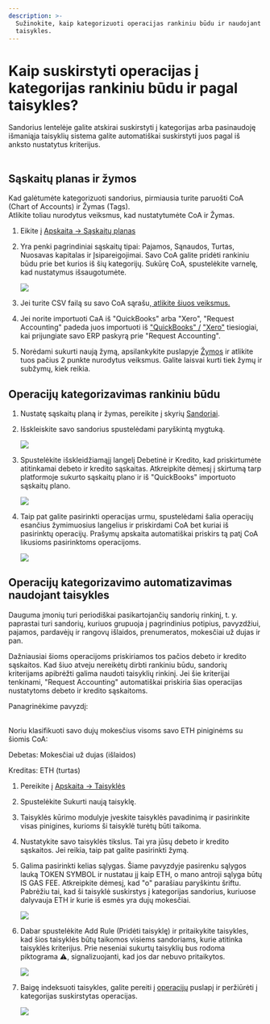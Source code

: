 ```yaml
---
description: >-
  Sužinokite, kaip kategorizuoti operacijas rankiniu būdu ir naudojant
  taisykles.
---
```


# Kaip suskirstyti operacijas į kategorijas rankiniu būdu ir pagal taisykles?

Sandorius lentelėje galite atskirai suskirstyti į kategorijas arba pasinaudoję išmaniąja taisyklių sistema galite automatiškai suskirstyti juos pagal iš anksto nustatytus kriterijus.\
​

## Sąskaitų planas ir žymos <a href="#h_10112fb65c" id="h_10112fb65c"></a>

Kad galėtumėte kategorizuoti sandorius, pirmiausia turite paruošti CoA (Chart of Accounts) ir Žymas (Tags).\
Atlikite toliau nurodytus veiksmus, kad nustatytumėte CoA ir Žymas.

1. Eikite į [Apskaita → Sąskaitų planas](https://accounting.request.finance/account-types)
2.  Yra penki pagrindiniai sąskaitų tipai: Pajamos, Sąnaudos, Turtas, Nuosavas kapitalas ir Įsipareigojimai. Savo CoA galite pridėti rankiniu būdu prie bet kurios iš šių kategorijų. Sukūrę CoA, spustelėkite varnelę, kad nustatymus išsaugotumėte.

    [![](https://downloads.intercomcdn.com/i/o/mmdbekc3/1324487110/659206985a64c50b04957c5dc4db/unnamed+\(16\).png?expires=1751479200\&signature=1dde2bca388ee2308320def2a4bfb0fd55c7abe112e89677c449114bb1c42ca9\&req=dSMlEs12moBeWfMW3nq%2BgdouzhcvI3FSBNFKVpv2yU8TJSaL2Su9XZQcEGuj%0AH9zCz3BLcy3LaVcACYjXf%2BOuyWA%3D%0A)](https://downloads.intercomcdn.com/i/o/mmdbekc3/1324487110/659206985a64c50b04957c5dc4db/unnamed+\(16\).png?expires=1751479200\&signature=1dde2bca388ee2308320def2a4bfb0fd55c7abe112e89677c449114bb1c42ca9\&req=dSMlEs12moBeWfMW3nq%2BgdouzhcvI3FSBNFKVpv2yU8TJSaL2Su9XZQcEGuj%0AH9zCz3BLcy3LaVcACYjXf%2BOuyWA%3D%0A)
3. Jei turite CSV failą su savo CoA sąrašu,[ atlikite šiuos veiksmus.](https://help.accounting.request.finance/en/articles/10358274-how-to-import-your-chart-of-accounts-coa-into-request-accounting)
4. Jei norite importuoti CaA iš "QuickBooks" arba "Xero", "Request Accounting" padeda juos importuoti iš ["QuickBooks" /](https://help.accounting.request.finance/en/articles/10358969-how-to-sync-your-transactions-with-quickbooks) ["Xero"](https://help.accounting.request.finance/en/articles/10358865-how-to-sync-your-transactions-with-xero) tiesiogiai, kai prijungiate savo ERP paskyrą prie "Request Accounting".
5. Norėdami sukurti naują žymą, apsilankykite puslapyje [Žymos](https://accounting.request.finance/tags) ir atlikite tuos pačius 2 punkte nurodytus veiksmus. Galite laisvai kurti tiek žymų ir subžymų, kiek reikia.

## Operacijų kategorizavimas rankiniu būdu <a href="#h_d40c6a78a3" id="h_d40c6a78a3"></a>

1. Nustatę sąskaitų planą ir žymas, pereikite į skyrių [Sandoriai](https://accounting.request.finance/transactions).
2.  Išskleiskite savo sandorius spustelėdami paryškintą mygtuką.

    [![](https://downloads.intercomcdn.com/i/o/mmdbekc3/1324490893/30c11b1d2a283603588d46f1df2d/unnamed+\(15\).png?expires=1751479200\&signature=b801f900552169c4c4223125eb10c474b700e0061c2db210259259980bbff8a3\&req=dSMlEs13nYlWWvMW3nq%2Bgbt%2B5NCHZcU0NHO5nxsQBnftz9x1TRm5HswOMW%2Fk%0AqbnhNR%2BVSCQ3nMJUv6kOSwLuDBE%3D%0A)](https://downloads.intercomcdn.com/i/o/mmdbekc3/1324490893/30c11b1d2a283603588d46f1df2d/unnamed+\(15\).png?expires=1751479200\&signature=b801f900552169c4c4223125eb10c474b700e0061c2db210259259980bbff8a3\&req=dSMlEs13nYlWWvMW3nq%2Bgbt%2B5NCHZcU0NHO5nxsQBnftz9x1TRm5HswOMW%2Fk%0AqbnhNR%2BVSCQ3nMJUv6kOSwLuDBE%3D%0A)
3.  Spustelėkite išskleidžiamąjį langelį Debetinė ir Kredito, kad priskirtumėte atitinkamai debeto ir kredito sąskaitas. Atkreipkite dėmesį į skirtumą tarp platformoje sukurto sąskaitų plano ir iš "QuickBooks" importuoto sąskaitų plano.

    [![](https://downloads.intercomcdn.com/i/o/mmdbekc3/1324491515/db29d652c3d5dcdb6f1b5d89fab6/unnamed+\(14\).png?expires=1751479200\&signature=70be478fada717882724d0b89f0deacbe8ff47ddda124f63000bbd26ce7fb6b9\&req=dSMlEs13nIReXPMW3nq%2BgVwZdwB2PUFb8R4Ca6xhZz0NZ7YCzG5IaZfCWwId%0A6hMIyikdIFsWkuyxDWLBDwwdvMo%3D%0A)](https://downloads.intercomcdn.com/i/o/mmdbekc3/1324491515/db29d652c3d5dcdb6f1b5d89fab6/unnamed+\(14\).png?expires=1751479200\&signature=70be478fada717882724d0b89f0deacbe8ff47ddda124f63000bbd26ce7fb6b9\&req=dSMlEs13nIReXPMW3nq%2BgVwZdwB2PUFb8R4Ca6xhZz0NZ7YCzG5IaZfCWwId%0A6hMIyikdIFsWkuyxDWLBDwwdvMo%3D%0A)
4.  Taip pat galite pasirinkti operacijas urmu, spustelėdami šalia operacijų esančius žymimuosius langelius ir priskirdami CoA bet kuriai iš pasirinktų operacijų. Prašymų apskaita automatiškai priskirs tą patį CoA likusioms pasirinktoms operacijoms.

    [![](https://downloads.intercomcdn.com/i/o/mmdbekc3/1324492317/a02270c3b3ad2db9d0cbe4a9a0c6/unnamed+\(13\).png?expires=1751479200\&signature=2b3d436228eba43de2fe2673a7a0aa9c0836aaf61f5b8e68cfcf88464fd0b147\&req=dSMlEs13n4JeXvMW3nq%2BgUCDNyGr5kkyyC6k5cJKyLFDJqkxTYuw3bVl%2BtEo%0Av5qBL3vJx2r8MbRU0NUukx2JGSg%3D%0A)](https://downloads.intercomcdn.com/i/o/mmdbekc3/1324492317/a02270c3b3ad2db9d0cbe4a9a0c6/unnamed+\(13\).png?expires=1751479200\&signature=2b3d436228eba43de2fe2673a7a0aa9c0836aaf61f5b8e68cfcf88464fd0b147\&req=dSMlEs13n4JeXvMW3nq%2BgUCDNyGr5kkyyC6k5cJKyLFDJqkxTYuw3bVl%2BtEo%0Av5qBL3vJx2r8MbRU0NUukx2JGSg%3D%0A)

## Operacijų kategorizavimo automatizavimas naudojant taisykles <a href="#h_751f649410" id="h_751f649410"></a>

Dauguma įmonių turi periodiškai pasikartojančių sandorių rinkinį, t. y. paprastai turi sandorių, kuriuos grupuoja į pagrindinius potipius, pavyzdžiui, pajamos, pardavėjų ir rangovų išlaidos, prenumeratos, mokesčiai už dujas ir pan.

Dažniausiai šioms operacijoms priskiriamos tos pačios debeto ir kredito sąskaitos. Kad šiuo atveju nereikėtų dirbti rankiniu būdu, sandorių kriterijams apibrėžti galima naudoti taisyklių rinkinį. Jei šie kriterijai tenkinami, "Request Accounting" automatiškai priskiria šias operacijas nustatytoms debeto ir kredito sąskaitoms.

Panagrinėkime pavyzdį:\
​

Noriu klasifikuoti savo dujų mokesčius visoms savo ETH piniginėms su šiomis CoA:

Debetas: Mokesčiai už dujas (išlaidos)

Kreditas: ETH (turtas)

1. Pereikite į [Apskaita -> Taisyklės](https://accounting.request.finance/rules)
2. Spustelėkite Sukurti naują taisyklę.
3. Taisyklės kūrimo modulyje įveskite taisyklės pavadinimą ir pasirinkite visas pinigines, kurioms ši taisyklė turėtų būti taikoma.
4. Nustatykite savo taisyklės tikslus. Tai yra jūsų debeto ir kredito sąskaitos. Jei reikia, taip pat galite pasirinkti žymą.
5.  Galima pasirinkti kelias sąlygas. Šiame pavyzdyje pasirenku sąlygos lauką TOKEN SYMBOL ir nustatau jį kaip ETH, o mano antroji sąlyga būtų IS GAS FEE. Atkreipkite dėmesį, kad "o" parašiau paryškintu šriftu. Pabrėžiu tai, kad ši taisyklė suskirstys į kategorijas sandorius, kuriuose dalyvauja ETH ir kurie iš esmės yra dujų mokesčiai.

    [![](https://downloads.intercomcdn.com/i/o/mmdbekc3/1324496132/87db7bb3aeb4bc904febaeeb79c7/unnamed+\(12\).png?expires=1751479200\&signature=801ea72f6f3a804696b2e04f4f082c9b0b2e8e53c689164c6588f504682156e3\&req=dSMlEs13m4BcW%2FMW3nq%2Bgai%2FQozTjSRf0f2xKbLdS2m%2BLa5cWk%2FsSENqL7Ta%0AC2wVpADK2ubZtVEek6NwGgwBCAI%3D%0A)](https://downloads.intercomcdn.com/i/o/mmdbekc3/1324496132/87db7bb3aeb4bc904febaeeb79c7/unnamed+\(12\).png?expires=1751479200\&signature=801ea72f6f3a804696b2e04f4f082c9b0b2e8e53c689164c6588f504682156e3\&req=dSMlEs13m4BcW%2FMW3nq%2Bgai%2FQozTjSRf0f2xKbLdS2m%2BLa5cWk%2FsSENqL7Ta%0AC2wVpADK2ubZtVEek6NwGgwBCAI%3D%0A)
6.  Dabar spustelėkite Add Rule (Pridėti taisyklę) ir pritaikykite taisykles, kad šios taisyklės būtų taikomos visiems sandoriams, kurie atitinka taisyklės kriterijus. Prie neseniai sukurtų taisyklių bus rodoma piktograma ⚠️, signalizuojanti, kad jos dar nebuvo pritaikytos.

    [![](https://downloads.intercomcdn.com/i/o/mmdbekc3/1324497212/ea2d57e3f1644287a140950f5968/unnamed+\(11\).png?expires=1751479200\&signature=61e477e1c0f2ee8bc07fba46a9f3aa77787632e6a6904db2255894fc13b5b594\&req=dSMlEs13moNeW%2FMW3nq%2BgdEDT5LAjnihU9%2FjtRY%2FPphjGf0u%2B75aZ3Ltz9se%0A4YTVc7Ae8szfHB6j%2F261ztKV9Ic%3D%0A)](https://downloads.intercomcdn.com/i/o/mmdbekc3/1324497212/ea2d57e3f1644287a140950f5968/unnamed+\(11\).png?expires=1751479200\&signature=61e477e1c0f2ee8bc07fba46a9f3aa77787632e6a6904db2255894fc13b5b594\&req=dSMlEs13moNeW%2FMW3nq%2BgdEDT5LAjnihU9%2FjtRY%2FPphjGf0u%2B75aZ3Ltz9se%0A4YTVc7Ae8szfHB6j%2F261ztKV9Ic%3D%0A)
7.  Baigę indeksuoti taisykles, galite pereiti į [operacijų](https://accounting.request.finance/transactions) puslapį ir peržiūrėti į kategorijas suskirstytas operacijas.

    [![](https://downloads.intercomcdn.com/i/o/mmdbekc3/1324498022/becfa719de745aa0163f283267d5/unnamed+\(10\).png?expires=1751479200\&signature=aace9b0b068098d8a276f2bdda55e60526640f4444c88a91a72e7bcc4d41a9bd\&req=dSMlEs13lYFdW%2FMW3nq%2Bgew1SFoh5cC0bNDJgTadqKEubVCCUFGZvN0v4DC8%0AN82M4UkF3gp9XIQKfS3kxWANM64%3D%0A)](https://downloads.intercomcdn.com/i/o/mmdbekc3/1324498022/becfa719de745aa0163f283267d5/unnamed+\(10\).png?expires=1751479200\&signature=aace9b0b068098d8a276f2bdda55e60526640f4444c88a91a72e7bcc4d41a9bd\&req=dSMlEs13lYFdW%2FMW3nq%2Bgew1SFoh5cC0bNDJgTadqKEubVCCUFGZvN0v4DC8%0AN82M4UkF3gp9XIQKfS3kxWANM64%3D%0A)
